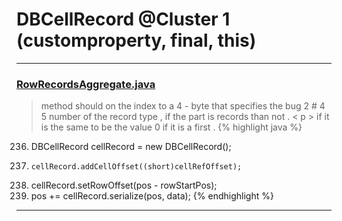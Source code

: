 # DBCellRecord @Cluster 1 (customproperty, final, this)

***

### [RowRecordsAggregate.java](https://searchcode.com/codesearch/view/15642594/)
> method should on the index to a 4 - byte that specifies the bug 2 # 4 5 number of the record type , if the part is records than not . < p > if it is the same to be the value 0 if it is a first . 
{% highlight java %}
236. DBCellRecord cellRecord = new DBCellRecord();
244.     cellRecord.addCellOffset((short)cellRefOffset);
249. cellRecord.setRowOffset(pos - rowStartPos);
250. pos += cellRecord.serialize(pos, data);
{% endhighlight %}

***

